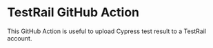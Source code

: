# TestRail GitHub Action

This GitHub Action is useful to upload Cypress test result to a TestRail account.

